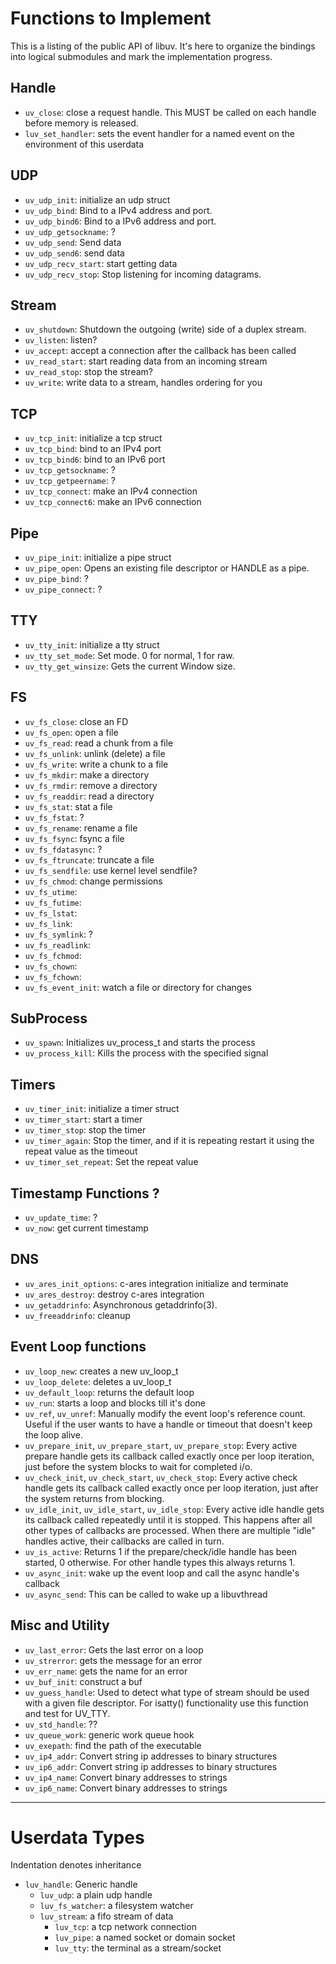 # Functions to Implement

This is a listing of the public API of libuv.  It's here to organize the
bindings into logical submodules and mark the implementation progress.

## Handle

 - `uv_close`: close a request handle. This MUST be called on each handle before
    memory is released.
 - `luv_set_handler`: sets the event handler for a named event on the
    environment of this userdata

## UDP

 - `uv_udp_init`: initialize an udp struct
 - `uv_udp_bind`: Bind to a IPv4 address and port.
 - `uv_udp_bind6`: Bind to a IPv6 address and port.
 - `uv_udp_getsockname`: ?
 - `uv_udp_send`: Send data
 - `uv_udp_send6`: send data
 - `uv_udp_recv_start`: start getting data
 - `uv_udp_recv_stop`: Stop listening for incoming datagrams.

## Stream

 - `uv_shutdown`: Shutdown the outgoing (write) side of a duplex stream.
 - `uv_listen`: listen?
 - `uv_accept`: accept a connection after the callback has been called
 - `uv_read_start`: start reading data from an incoming stream
 - `uv_read_stop`: stop the stream?
 - `uv_write`: write data to a stream, handles ordering for you

## TCP

 - `uv_tcp_init`: initialize a tcp struct
 - `uv_tcp_bind`: bind to an IPv4 port
 - `uv_tcp_bind6`: bind to an IPv6 port
 - `uv_tcp_getsockname`: ?
 - `uv_tcp_getpeername`: ?
 - `uv_tcp_connect`: make an IPv4 connection
 - `uv_tcp_connect6`: make an IPv6 connection

## Pipe

 - `uv_pipe_init`: initialize a pipe struct
 - `uv_pipe_open`: Opens an existing file descriptor or HANDLE as a pipe.
 - `uv_pipe_bind`: ?
 - `uv_pipe_connect`: ?

## TTY

 - `uv_tty_init`: initialize a tty struct
 - `uv_tty_set_mode`: Set mode. 0 for normal, 1 for raw.
 - `uv_tty_get_winsize`: Gets the current Window size.

## FS

 - `uv_fs_close`: close an FD
 - `uv_fs_open`: open a file
 - `uv_fs_read`: read a chunk from a file
 - `uv_fs_unlink`: unlink (delete) a file
 - `uv_fs_write`: write a chunk to a file
 - `uv_fs_mkdir`: make a directory
 - `uv_fs_rmdir`: remove a directory
 - `uv_fs_readdir`: read a directory
 - `uv_fs_stat`: stat a file
 - `uv_fs_fstat`: ?
 - `uv_fs_rename`: rename a file
 - `uv_fs_fsync`: fsync a file
 - `uv_fs_fdatasync`: ?
 - `uv_fs_ftruncate`: truncate a file
 - `uv_fs_sendfile`: use kernel level sendfile?
 - `uv_fs_chmod`: change permissions
 - `uv_fs_utime`:
 - `uv_fs_futime`:
 - `uv_fs_lstat`:
 - `uv_fs_link`:
 - `uv_fs_symlink`: ?
 - `uv_fs_readlink`:
 - `uv_fs_fchmod`:
 - `uv_fs_chown`:
 - `uv_fs_fchown`:
 - `uv_fs_event_init`: watch a file or directory for changes

## SubProcess

 - `uv_spawn`: Initializes uv_process_t and starts the process
 - `uv_process_kill`: Kills the process with the specified signal

## Timers

 - `uv_timer_init`: initialize a timer struct
 - `uv_timer_start`: start a timer
 - `uv_timer_stop`: stop the timer
 - `uv_timer_again`: Stop the timer, and if it is repeating restart it using the
    repeat value as the timeout
 - `uv_timer_set_repeat`: Set the repeat value

## Timestamp Functions ?

 - `uv_update_time`: ?
 - `uv_now`: get current timestamp

## DNS

 - `uv_ares_init_options`: c-ares integration initialize and terminate
 - `uv_ares_destroy`: destroy c-ares integration
 - `uv_getaddrinfo`: Asynchronous getaddrinfo(3).
 - `uv_freeaddrinfo`: cleanup

## Event Loop functions

 - `uv_loop_new`: creates a new uv_loop_t
 - `uv_loop_delete`: deletes a uv_loop_t
 - `uv_default_loop`: returns the default loop
 - `uv_run`: starts a loop and blocks till it's done
 - `uv_ref`, `uv_unref`: Manually modify the event loop's reference count.
    Useful if the user wants to have a handle or timeout that doesn't keep the
    loop alive.
 - `uv_prepare_init`, `uv_prepare_start`, `uv_prepare_stop`: Every active
    prepare handle gets its callback called exactly once per loop iteration,
    just before the system blocks to wait for completed i/o.
 - `uv_check_init`, `uv_check_start`, `uv_check_stop`: Every active check handle
    gets its callback called exactly once per loop iteration, just after the
    system returns from blocking.
 - `uv_idle_init`, `uv_idle_start`, `uv_idle_stop`:  Every active idle handle
    gets its callback called repeatedly until it is stopped. This happens after
    all other types of callbacks are processed.  When there are multiple "idle"
    handles active, their callbacks are called in turn.
 - `uv_is_active`: Returns 1 if the prepare/check/idle handle has been started,
    0 otherwise. For other handle types this always returns 1.
 - `uv_async_init`: wake up the event loop and call the async handle's callback
 - `uv_async_send`: This can be called to wake up a libuvthread

## Misc and Utility

 - `uv_last_error`: Gets the last error on a loop
 - `uv_strerror`: gets the message for an error
 - `uv_err_name`: gets the name for an error
 - `uv_buf_init`: construct a buf
 - `uv_guess_handle`: Used to detect what type of stream should be used with a
    given file descriptor.  For isatty() functionality use this function and
    test for UV_TTY.
 - `uv_std_handle`: ??
 - `uv_queue_work`: generic work queue hook
 - `uv_exepath`: find the path of the executable
 - `uv_ip4_addr`: Convert string ip addresses to binary structures
 - `uv_ip6_addr`: Convert string ip addresses to binary structures
 - `uv_ip4_name`: Convert binary addresses to strings
 - `uv_ip6_name`: Convert binary addresses to strings

--------------------------------------------------------------------------------

# Userdata Types

Indentation denotes inheritance

- `luv_handle`: Generic handle
    - `luv_udp`: a plain udp handle
    - `luv_fs_watcher`: a filesystem watcher
    - `luv_stream`: a fifo stream of data
        - `luv_tcp`: a tcp network connection
        - `luv_pipe`: a named socket or domain socket
        - `luv_tty`: the terminal as a stream/socket

